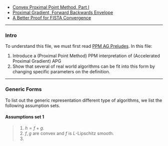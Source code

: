 - [Convex Proximal Point Method, Part I](Convex%20Proximal%20Point%20Method,%20Part%20I.md)
- [Proximal Gradient, Forward Backwards Envelope](Proximal%20Gradient,%20Forward%20Backwards%20Envelope.md)
- [A Better Proof for FISTA Convergence](A%20Better%20Proof%20for%20FISTA%20Convergence.md)

---
### **Intro**

To understand this file, we must first read [PPM AG Preludes](PPM%20AG%20Preludes.md). 
In this file: 
1. Introduce a (Proximal Point Method) PPM interpretation of (Accelerated Proximal Gradient) APG
2. Show that several of real world algorithms can be fit into this form by changing specific parameters on the definition. 


---
### **Generic Forms**

To list out the generic representation different type of algorithms, we list the following assumption sets. 

#### **Assumptions set 1**
> 1. $h = f + g$. 
> 2. $f, g$ are convex and $f$ is $L$-Lipschitz smooth. 
> 3. 